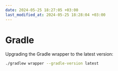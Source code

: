 ```yaml
---
date: 2024-05-25 18:27:05 +03:00
last_modified_at: 2024-05-25 18:28:04 +03:00
---
```


# Gradle

Upgrading the Gradle wrapper to the latest version:

```bash
./gradlew wrapper --gradle-version latest
```
